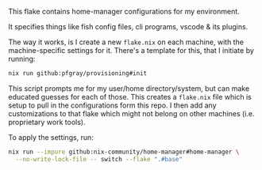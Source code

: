 This flake contains home-manager configurations for my environment.

It specifies things like fish config files, cli programs, vscode & its plugins.

The way it works, is I create a new `flake.nix` on each machine, with the machine-specific settings for it. There's a template for this, that I initiate by running:

```sh
nix run github:pfgray/provisioning#init
```

This script prompts me for my user/home directory/system, but can make educated guesses for each of those. This creates a `flake.nix` file which is setup to pull in the configurations form this repo. I then add any customizations to that flake which might not belong on other machines (i.e. proprietary work tools).

To apply the settings, run:

```sh
nix run --impure github:nix-community/home-manager#home-manager \
  --no-write-lock-file -- switch --flake ".#base"
```
